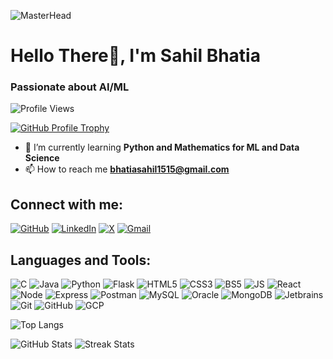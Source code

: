![MasterHead](https://i.pinimg.com/originals/8e/e8/59/8ee859b07b1167e0f16b45a2b3477427.gif)
# Hello There👋, I'm Sahil Bhatia
### Passionate about AI/ML

![Profile Views](https://komarev.com/ghpvc/?username=itssahilwhat&label=Profile%20views&color=000000&style=flat)

[![GitHub Profile Trophy](https://github-profile-trophy.vercel.app/?username=itssahilwhat&show_icons=true&theme=tokyonight&locale=en&layout=compact)](https://github.com/ryo-ma/github-profile-trophy)

- 🌱 I’m currently learning **Python and Mathematics for ML and Data Science**
- 📫 How to reach me **bhatiasahil1515@gmail.com**

## Connect with me:

[![GitHub](https://img.shields.io/badge/-GitHub-333333?style=flat&logo=github)](https://github.com/itssahilwhat)
[![LinkedIn](https://img.shields.io/badge/-LinkedIn-blue?style=flat&logo=linkedin)](https://www.linkedin.com/in/sahil-bhatia-140610250/)
[![X](https://img.shields.io/badge/-X-black?style=flat&logo=x)](https://x.com/itssahilwhat)
[![Gmail](https://img.shields.io/badge/-Gmail-D14836?style=flat&logo=gmail&logoColor=white)](mailto:bhatiasahil1515@gmail.com)

## Languages and Tools:

![C](https://img.icons8.com/color/48/c-programming.png)
![Java](https://img.icons8.com/color/48/java-coffee-cup-logo--v1.png)
![Python](https://img.icons8.com/color/48/python--v1.png)
![Flask](https://img.icons8.com/ios-filled/50/000000/flask.png)
![HTML5](https://img.icons8.com/color/48/html-5--v1.png)
![CSS3](https://img.icons8.com/color/48/css3.png)
![BS5](https://img.icons8.com/color/48/bootstrap--v2.png)
![JS](https://img.icons8.com/color/48/javascript--v1.png)
![React](https://img.icons8.com/external-tal-revivo-color-tal-revivo/48/external-react-a-javascript-library-for-building-user-interfaces-logo-color-tal-revivo.png)
![Node](https://img.icons8.com/color/48/nodejs.png)
![Express](https://img.icons8.com/ios/48/express-js.png)
![Postman](https://img.icons8.com/external-tal-revivo-color-tal-revivo/48/external-postman-is-the-only-complete-api-development-environment-logo-color-tal-revivo.png)
![MySQL](https://img.icons8.com/color/48/mysql-logo.png)
![Oracle](https://img.icons8.com/color/48/oracle-logo.png)
![MongoDB](https://img.icons8.com/external-tal-revivo-color-tal-revivo/48/external-mongodb-a-cross-platform-document-oriented-database-program-logo-color-tal-revivo.png)
![Jetbrains](https://img.icons8.com/fluency/48/jetbrains-toolbox.png)
![Git](https://img.icons8.com/color/48/git.png)
![GitHub](https://img.icons8.com/glyph-neue/48/github.png)
![GCP](https://img.icons8.com/color/48/google-cloud.png)

![Top Langs](https://github-readme-stats.vercel.app/api/top-langs?username=itssahilwhat&show_icons=true&locale=en&layout=compact&theme=tokyonight)

![GitHub Stats](https://github-readme-stats.vercel.app/api?username=itssahilwhat&show_icons=true&theme=tokyonight&locale=en&layout=compact)
![Streak Stats](https://github-readme-streak-stats.herokuapp.com/?user=itssahilwhat&show_icons=true&theme=tokyonight&locale=en&layout=compact)
